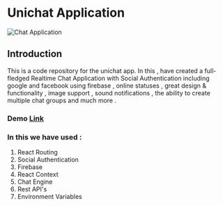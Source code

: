 # Unichat Application

![Chat Application](https://i.ibb.co/GJwyy9m/Bv9-Js3-QLOLY-HD.jpg)

## Introduction

This is a code repository for the unichat app. In this , have created a full-fledged Realtime Chat Application with Social Authentication including google and facebook using firebase , online statuses ,
great design & functionality , image support , sound notifications , the ability to create
multiple chat groups and much more .
### Demo [Link](https://unichatbyamarks444.netlify.app/)
### In this we have used :
  1.  React Routing
  2.  Social Authentication
  3.  Firebase
  4.  React Context
  5.  Chat Engine
  6.  Rest API's
  7.  Environment Variables

